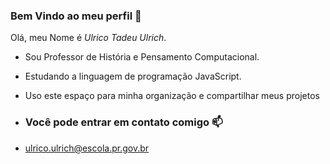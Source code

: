 ### Bem Vindo ao meu perfil 💙

Olá, meu Nome é _Ulrico Tadeu Ulrich_.
- Sou Professor de História e Pensamento Computacional.
- Estudando a linguagem de programação JavaScript.
- Uso este espaço  para minha organização e compartilhar meus projetos

- ### Você pode entrar em contato comigo 📫
- ulrico.ulrich@escola.pr.gov.br 
